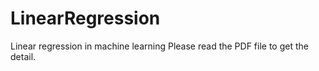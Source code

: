 # LinearRegression
Linear regression in machine learning
Please read the PDF file to get the detail.
